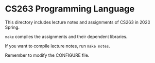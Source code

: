 # CS263 Programming Language

This directory includes lecture notes and assignments of CS263 in 2020 Spring.

`make` compiles the assignments and their dependent libraries.

If you want to compile lecture notes, run `make notes`.

Remember to modify the CONFIGURE file.